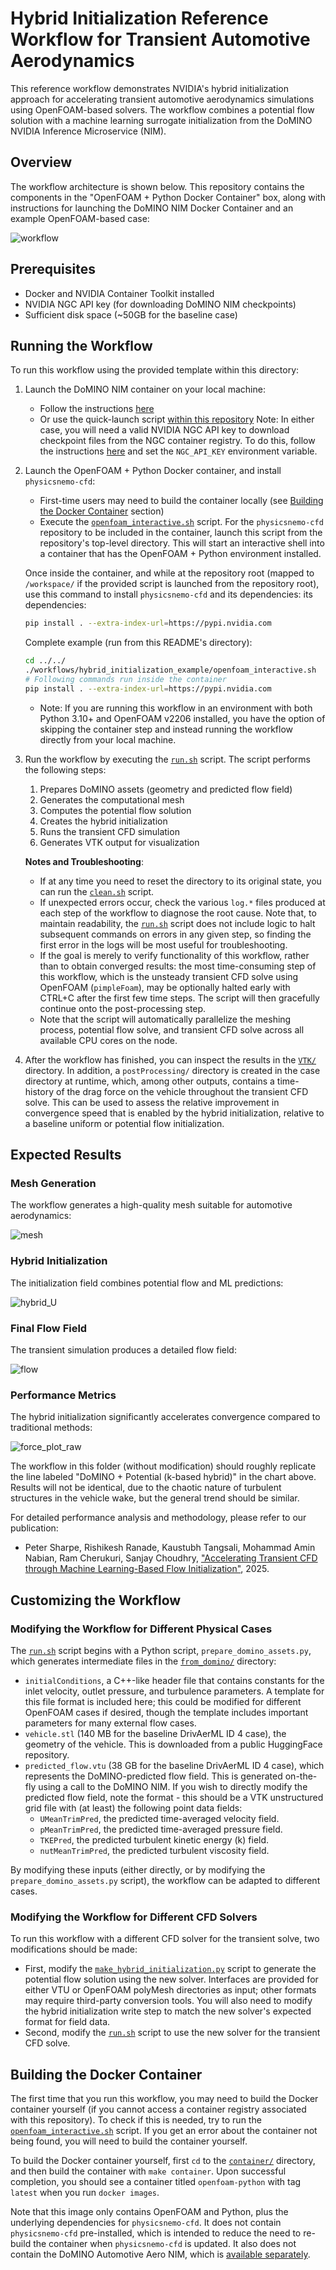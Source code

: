 # Hybrid Initialization Reference Workflow for Transient Automotive Aerodynamics

This reference workflow demonstrates NVIDIA's hybrid initialization approach for
accelerating transient automotive aerodynamics simulations using OpenFOAM-based
solvers. The workflow combines a potential flow solution with a machine learning
surrogate initialization from the DoMINO NVIDIA Inference Microservice (NIM).

## Overview

The workflow architecture is shown below. This repository contains the
components in the "OpenFOAM + Python Docker Container" box, along with
instructions for launching the DoMINO NIM Docker Container and an example
OpenFOAM-based case:

![workflow](./assets/workflow.drawio.png)

## Prerequisites

- Docker and NVIDIA Container Toolkit installed
- NVIDIA NGC API key (for downloading DoMINO NIM checkpoints)
- Sufficient disk space (~50GB for the baseline case)

## Running the Workflow

To run this workflow using the provided template within this directory:

1. Launch the DoMINO NIM container on your local machine:
   - Follow the instructions
     [here](https://catalog.ngc.nvidia.com/orgs/nim/teams/nvidia/containers/domino-automotive-aero)
   - Or use the quick-launch script [within this
     repository](../../physicsnemo/cfd/inference/launch_local_domino_nim.sh)
   Note: In either case, you will need a valid NVIDIA NGC API key to download
   checkpoint files from the NGC container registry. To do this, follow the
   instructions [here](https://org.ngc.nvidia.com/setup/api-keys) and set the
   `NGC_API_KEY` environment variable.

2. Launch the OpenFOAM + Python Docker container, and install `physicsnemo-cfd`:
   - First-time users may need to build the container locally (see [Building the
     Docker Container](#building-the-docker-container) section)
   - Execute the [`openfoam_interactive.sh`](openfoam_interactive.sh) script.
     For the `physicsnemo-cfd` repository to be included in the container,
     launch this script from the repository's top-level directory. This will
     start an interactive shell into a container that has the OpenFOAM + Python
     environment installed.

   Once inside the container, and while at the repository root (mapped to
   `/workspace/` if the provided script is launched from the repository root),
   use this command to install `physicsnemo-cfd` and its dependencies: its
   dependencies:

   ```bash
   pip install . --extra-index-url=https://pypi.nvidia.com
   ```

   Complete example (run from this README's directory):

   ```bash
   cd ../../
   ./workflows/hybrid_initialization_example/openfoam_interactive.sh
   # Following commands run inside the container
   pip install . --extra-index-url=https://pypi.nvidia.com
   ```

   - Note: If you are running this workflow in an environment with both Python
     3.10+ and OpenFOAM v2206 installed, you have the option of skipping the
     container step and instead running the workflow directly from your local
     machine.

3. Run the workflow by executing the [`run.sh`](run.sh) script. The script
   performs the following steps:
    1. Prepares DoMINO assets (geometry and predicted flow field)
    2. Generates the computational mesh
    3. Computes the potential flow solution
    4. Creates the hybrid initialization
    5. Runs the transient CFD simulation
    6. Generates VTK output for visualization

    **Notes and Troubleshooting**:
    - If at any time you need to reset the directory to its original state, you
      can run the [`clean.sh`](clean.sh) script.
    - If unexpected errors occur, check the various `log.*` files produced at
      each step of the workflow to diagnose the root cause. Note that, to
      maintain readability, the [`run.sh`](run.sh) script does not include logic
      to halt subsequent commands on errors in any given step, so finding the
      first error in the logs will be most useful for troubleshooting.
    - If the goal is merely to verify functionality of this workflow, rather
      than to obtain converged results: the most time-consuming step of this
      workflow, which is the unsteady transient CFD solve using OpenFOAM
      (`pimpleFoam`), may be optionally halted early with CTRL+C after the first
      few time steps. The script will then gracefully continue onto the
      post-processing step.
    - Note that the script will automatically parallelize the meshing process,
      potential flow solve, and transient CFD solve across all available CPU
      cores on the node.

4. After the workflow has finished, you can inspect the results in the
   [`VTK/`](./VTK/) directory. In addition, a `postProcessing/` directory is
   created in the case directory at runtime, which, among other outputs,
   contains a time-history of the drag force on the vehicle throughout the
   transient CFD solve. This can be used to assess the relative improvement in
   convergence speed that is enabled by the hybrid initialization, relative to a
   baseline uniform or potential flow initialization.

## Expected Results

### Mesh Generation

The workflow generates a high-quality mesh suitable for automotive aerodynamics:

![mesh](./assets/mesh_lq.jpg)

### Hybrid Initialization

The initialization field combines potential flow and ML predictions:

![hybrid_U](./assets/hybrid_U.jpg)

### Final Flow Field

The transient simulation produces a detailed flow field:

![flow](./assets/total_pressure_isosurface.jpg)

### Performance Metrics

The hybrid initialization significantly accelerates convergence compared to
traditional methods:

![force_plot_raw](./assets/force_plot_raw.png)

The workflow in this folder (without modification) should roughly replicate the
line labeled "DoMINO + Potential (k-based hybrid)" in the chart above. Results
will not be identical, due to the chaotic nature of turbulent structures in the
vehicle wake, but the general trend should be similar.

For detailed performance analysis and methodology, please refer to our
publication:

- Peter Sharpe, Rishikesh Ranade, Kaustubh Tangsali, Mohammad Amin Nabian, Ram
  Cherukuri, Sanjay Choudhry, ["Accelerating Transient CFD through Machine
  Learning-Based Flow Initialization"](https://arxiv.org/abs/2503.15766), 2025.

## Customizing the Workflow

### Modifying the Workflow for Different Physical Cases

The [`run.sh`](run.sh) script begins with a Python script,
`prepare_domino_assets.py`, which generates intermediate files in the
[`from_domino/`](./from_domino/) directory:

- `initialConditions`, a C++-like header file that contains constants for the
  inlet velocity, outlet pressure, and turbulence parameters. A template for
  this file format is included here; this could be modified for different
  OpenFOAM cases if desired, though the template includes important parameters
  for many external flow cases.
- `vehicle.stl` (140 MB for the baseline DrivAerML ID 4 case), the geometry of
  the vehicle. This is downloaded from a public HuggingFace repository.
- `predicted_flow.vtu` (38 GB for the baseline DrivAerML ID 4 case), which
  represents the DoMINO-predicted flow field. This is generated on-the-fly using
  a call to the DoMINO NIM. If you wish to directly modify the predicted flow
  field, note the format - this should be a VTK unstructured grid file with (at
  least) the following point data fields:
  - `UMeanTrimPred`, the predicted time-averaged velocity field.
  - `pMeanTrimPred`, the predicted time-averaged pressure field.
  - `TKEPred`, the predicted turbulent kinetic energy (k) field.
  - `nutMeanTrimPred`, the predicted turbulent viscosity field.

By modifying these inputs (either directly, or by modifying the
`prepare_domino_assets.py` script), the workflow can be adapted to different
cases.

### Modifying the Workflow for Different CFD Solvers

To run this workflow with a different CFD solver for the transient solve, two
modifications should be made:

- First, modify the
  [`make_hybrid_initialization.py`](make_hybrid_initialization.py) script to
  generate the potential flow solution using the new solver. Interfaces are
  provided for either VTU or OpenFOAM polyMesh directories as input; other
  formats may require third-party conversion tools. You will also need to modify
  the hybrid initialization write step to match the new solver's expected format
  for field data.
- Second, modify the [`run.sh`](run.sh) script to use the new solver for the
  transient CFD solve.

## Building the Docker Container

The first time that you run this workflow, you may need to build the Docker
container yourself (if you cannot access a container registry associated with
this repository). To check if this is needed, try to run the
[`openfoam_interactive.sh`](openfoam_interactive.sh) script. If you get an error
about the container not being found, you will need to build the container
yourself.

To build the Docker container yourself, first `cd` to the
[`container/`](./container/) directory, and then build the container with `make
container`. Upon successful completion, you should see a container titled
`openfoam-python` with tag `latest` when you run `docker images`.

Note that this image only contains OpenFOAM and Python, plus the underlying
dependencies for `physicsnemo-cfd`. It does not contain `physicsnemo-cfd`
pre-installed, which is intended to reduce the need to re-build the container
when `physicsnemo-cfd` is updated. It also does not contain the DoMINO
Automotive Aero NIM, which is [available
separately](https://catalog.ngc.nvidia.com/orgs/nim/teams/nvidia/containers/domino-automotive-aero).
